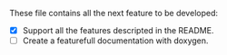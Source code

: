 These file contains all the next feature to be developed:

- [X] Support all the features descripted in the README.
- [ ] Create a featurefull documentation with doxygen.
